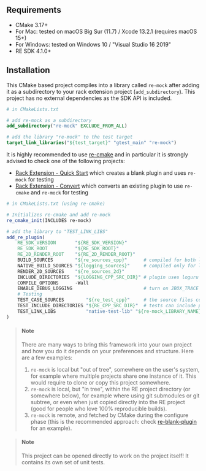 Requirements
------------

* CMake 3.17+
* For Mac: tested on macOS Big Sur (11.7) / Xcode 13.2.1 (requires macOS 15+)
* For Windows: tested on Windows 10 / "Visual Studio 16 2019"
* RE SDK 4.1.0+

Installation
------------

This CMake based project compiles into a library called `re-mock` after adding it as a subdirectory to your rack extension project (`add_subdirectory`). This project has no external dependencies as the SDK API is included.

```cmake
# in CMakeLists.txt

# add re-mock as a subdirectory
add_subdirectory("re-mock" EXCLUDE_FROM_ALL)

# add the library "re-mock" to the test target
target_link_libraries("${test_target}" "gtest_main" "re-mock")
```

It is highly recommended to use [re-cmake](https://github.com/pongasoft/re-cmake) and in particular it is strongly advised to check one of the following projects:

* [Rack Extension - Quick Start](https://pongasoft.com/re-quickstart/index.html) which creates a blank plugin and uses `re-mock` for testing
* [Rack Extension - Convert](https://github.com/pongasoft/re-quickstart/blob/master/docs/convert.md) which converts an existing plugin to use `re-cmake` and `re-mock` for testing


```cmake
# in CMakeLists.txt (using re-cmake)

# Initializes re-cmake and add re-mock
re_cmake_init(INCLUDES re-mock)

# add the library to "TEST_LINK_LIBS"
add_re_plugin(
    RE_SDK_VERSION       "${RE_SDK_VERSION}"
    RE_SDK_ROOT          "${RE_SDK_ROOT}"
    RE_2D_RENDER_ROOT    "${RE_2D_RENDER_ROOT}"
    BUILD_SOURCES        "${re_sources_cpp}"      # compiled for both local and jbox builds
    NATIVE_BUILD_SOURCES "${logging_sources}"     # compiled only for local builds
    RENDER_2D_SOURCES    "${re_sources_2d}"
    INCLUDE_DIRECTORIES  "${LOGGING_CPP_SRC_DIR}" # plugin uses loguru
    COMPILE_OPTIONS      -Wall
    ENABLE_DEBUG_LOGGING                          # turn on JBOX_TRACE and loguru
    # Testing
    TEST_CASE_SOURCES        "${re_test_cpp}"     # the source files containing the test cases
    TEST_INCLUDE_DIRECTORIES "${RE_CPP_SRC_DIR}"  # tests can include plugin classes
    TEST_LINK_LIBS           "native-test-lib" "${re-mock_LIBRARY_NAME}"  # tests can link plugin classes
)
```

> #### Note
> There are many ways to bring this framework into your own project and how you do it depends on your preferences
> and structure. Here are a few examples:
> 1. `re-mock` is local but "out of tree", somewhere on the user's system, for example where multiple projects share one instance of it. This would require to clone or copy this project somewhere.
> 2. `re-mock` is local, but "in tree", within the RE project directory (or somewhere below), for example where using git submodules or git subtree, or even when just copied directly into the RE project (good for people who love 100% reproducible builds).
> 3. `re-mock` is remote, and fetched by CMake during the configure phase (this is the recommended approach: check [re-blank-plugin](https://github.com/pongasoft/re-blank-plugin) for an example).

> #### Note
> This project can be opened directly to work on the project itself! It contains its own set of unit tests.
